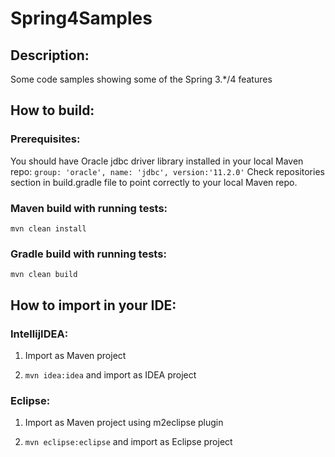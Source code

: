 Spring4Samples
==============
## Description:
Some code samples showing some of the Spring 3.*/4 features

## How to build:

### Prerequisites:
You should have Oracle jdbc driver library installed in your local Maven repo:
`group: 'oracle', name: 'jdbc', version:'11.2.0'`
Check repositories section in build.gradle file to point correctly to your local Maven repo.

### Maven build with running tests:
`mvn clean install`

### Gradle build with running tests:
`mvn clean build`

## How to import in your IDE:

### IntellijIDEA:
1) Import as Maven project

2) `mvn idea:idea` and import as IDEA project

### Eclipse:
1) Import as Maven project using m2eclipse plugin

2) `mvn eclipse:eclipse` and import as Eclipse project